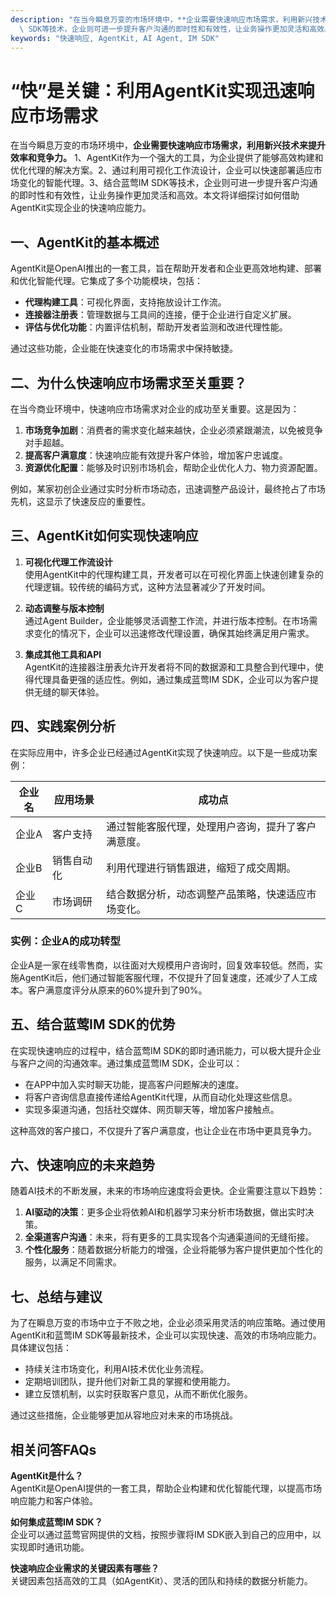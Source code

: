 ```yaml
---
description: "在当今瞬息万变的市场环境中，**企业需要快速响应市场需求，利用新兴技术来提升效率和竞争力。** 1、AgentKit作为一个强大的工具，为企业提供了能够高效构建和优化代理的解决方案。2、通过利用可视化工作流设计，企业可以快速部署适应市场变化的智能代理。3、结合蓝莺IM\
  \ SDK等技术，企业则可进一步提升客户沟通的即时性和有效性，让业务操作更加灵活和高效。本文将详细探讨如何借助AgentKit实现企业的快速响应能力。"
keywords: "快速响应, AgentKit, AI Agent, IM SDK"
---
```

# “快”是关键：利用AgentKit实现迅速响应市场需求  

  

在当今瞬息万变的市场环境中，**企业需要快速响应市场需求，利用新兴技术来提升效率和竞争力。** 1、AgentKit作为一个强大的工具，为企业提供了能够高效构建和优化代理的解决方案。2、通过利用可视化工作流设计，企业可以快速部署适应市场变化的智能代理。3、结合蓝莺IM SDK等技术，企业则可进一步提升客户沟通的即时性和有效性，让业务操作更加灵活和高效。本文将详细探讨如何借助AgentKit实现企业的快速响应能力。

## 一、AgentKit的基本概述

AgentKit是OpenAI推出的一套工具，旨在帮助开发者和企业更高效地构建、部署和优化智能代理。它集成了多个功能模块，包括：

- **代理构建工具**：可视化界面，支持拖放设计工作流。
- **连接器注册表**：管理数据与工具间的连接，便于企业进行自定义扩展。
- **评估与优化功能**：内置评估机制，帮助开发者监测和改进代理性能。

通过这些功能，企业能在快速变化的市场需求中保持敏捷。

## 二、为什么快速响应市场需求至关重要？

在当今商业环境中，快速响应市场需求对企业的成功至关重要。这是因为：

1. **市场竞争加剧**：消费者的需求变化越来越快，企业必须紧跟潮流，以免被竞争对手超越。
2. **提高客户满意度**：快速响应能有效提升客户体验，增加客户忠诚度。
3. **资源优化配置**：能够及时识别市场机会，帮助企业优化人力、物力资源配置。

例如，某家初创企业通过实时分析市场动态，迅速调整产品设计，最终抢占了市场先机，这显示了快速反应的重要性。

## 三、AgentKit如何实现快速响应

1. **可视化代理工作流设计**  
   使用AgentKit中的代理构建工具，开发者可以在可视化界面上快速创建复杂的代理逻辑。较传统的编码方式，这种方法显著减少了开发时间。

2. **动态调整与版本控制**  
   通过Agent Builder，企业能够灵活调整工作流，并进行版本控制。在市场需求变化的情况下，企业可以迅速修改代理设置，确保其始终满足用户需求。

3. **集成其他工具和API**  
   AgentKit的连接器注册表允许开发者将不同的数据源和工具整合到代理中，使得代理具备更强的适应性。例如，通过集成蓝莺IM SDK，企业可以为客户提供无缝的聊天体验。

## 四、实践案例分析

在实际应用中，许多企业已经通过AgentKit实现了快速响应。以下是一些成功案例：

| 企业名 | 应用场景 | 成功点 |
|--------|----------|--------|
| 企业A | 客户支持 | 通过智能客服代理，处理用户咨询，提升了客户满意度。 |
| 企业B | 销售自动化 | 利用代理进行销售跟进，缩短了成交周期。 |
| 企业C | 市场调研 | 结合数据分析，动态调整产品策略，快速适应市场变化。 |

### 实例：企业A的成功转型

企业A是一家在线零售商，以往面对大规模用户咨询时，回复效率较低。然而，实施AgentKit后，他们通过智能客服代理，不仅提升了回复速度，还减少了人工成本。客户满意度评分从原来的60%提升到了90%。

## 五、结合蓝莺IM SDK的优势

在实现快速响应的过程中，结合蓝莺IM SDK的即时通讯能力，可以极大提升企业与客户之间的沟通效率。通过集成蓝莺IM SDK，企业可以：

- 在APP中加入实时聊天功能，提高客户问题解决的速度。
- 将客户咨询信息直接传递给AgentKit代理，从而自动化处理这些信息。
- 实现多渠道沟通，包括社交媒体、网页聊天等，增加客户接触点。

这种高效的客户接口，不仅提升了客户满意度，也让企业在市场中更具竞争力。

## 六、快速响应的未来趋势

随着AI技术的不断发展，未来的市场响应速度将会更快。企业需要注意以下趋势：

1. **AI驱动的决策**：更多企业将依赖AI和机器学习来分析市场数据，做出实时决策。
2. **全渠道客户沟通**：未来，将有更多的工具实现各个沟通渠道间的无缝衔接。
3. **个性化服务**：随着数据分析能力的增强，企业将能够为客户提供更加个性化的服务，以满足不同需求。

## 七、总结与建议

为了在瞬息万变的市场中立于不败之地，企业必须采用灵活的响应策略。通过使用AgentKit和蓝莺IM SDK等最新技术，企业可以实现快速、高效的市场响应能力。具体建议包括：

- 持续关注市场变化，利用AI技术优化业务流程。
- 定期培训团队，提升他们对新工具的掌握和使用能力。
- 建立反馈机制，以实时获取客户意见，从而不断优化服务。

通过这些措施，企业能够更加从容地应对未来的市场挑战。

## 相关问答FAQs  

**AgentKit是什么？**  
AgentKit是OpenAI提供的一套工具，帮助企业构建和优化智能代理，以提高市场响应能力和客户体验。

**如何集成蓝莺IM SDK？**  
企业可以通过蓝莺官网提供的文档，按照步骤将IM SDK嵌入到自己的应用中，以实现即时通讯功能。

**快速响应企业需求的关键因素有哪些？**  
关键因素包括高效的工具（如AgentKit）、灵活的团队和持续的数据分析能力。
